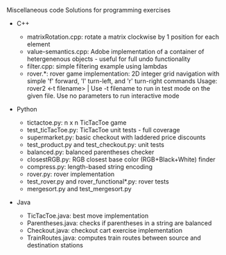 Miscellaneous code
Solutions for programming exercises

* C++
  - matrixRotation.cpp: rotate a matrix clockwise by 1 position for each element
  - value-semantics.cpp: Adobe implementation of a container of hetergenenous objects - useful for full undo functionality
  - filter.cpp: simple filtering example using lambdas
  - rover.*: rover game implementation: 2D integer grid navigation with simple 'f' forward, 'l' turn-left, and 'r' turn-right commands
    Usage: rover2 <-t filename> | Use -t filename to run in test mode on the given file. Use no parameters to run interactive mode

* Python
  - tictactoe.py: n x n TicTacToe game
  - test_ticTacToe.py: TicTacToe unit tests - full coverage
  - supermarket.py: basic checkout with laddered price discounts
  - test_product.py and test_checkout.py: unit tests
  - balanced.py: balanced parentheses checker
  - closestRGB.py: RGB closest base color (RGB+Black+White) finder  
  - compress.py: length-based string encoding
  - rover.py: rover implementation
  - test_rover.py and rover_functional*.py: rover tests
  - mergesort.py and test_mergesort.py

* Java
  - TicTacToe.java: best move implementation
  - Parentheses.java: checks if parentheses in a string are balanced
  - Checkout.java: checkout cart exercise implementation
  - TrainRoutes.java: computes train routes between source and destination stations


